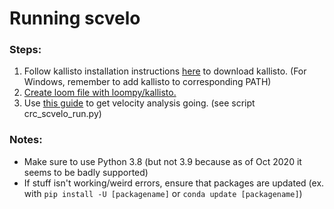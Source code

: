 # Running scvelo
### Steps:
1. Follow kallisto installation instructions [here](https://chmi-sops.github.io/mydoc_kallisto.html) to download kallisto. (For Windows, remember to add kallisto to corresponding PATH)
2. [Create loom file with loompy/kallisto.](https://linnarssonlab.org/loompy/kallisto/index.html)
3. Use [this guide](https://scvelo.readthedocs.io/VelocityBasics.html) to get velocity analysis going. (see script crc_scvelo_run.py)

### Notes:
- Make sure to use Python 3.8 (but not 3.9 because as of Oct 2020 it seems to be badly supported)
- If stuff isn't working/weird errors, ensure that packages are updated (ex. with `pip install -U [packagename]` or `conda update [packagename]`) 
